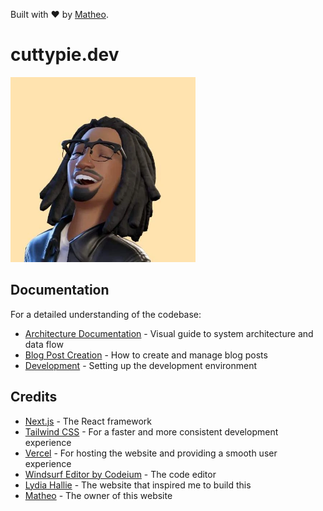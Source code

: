 Built with ❤️ by [Matheo](https://cuttypiedev.vercel.app/).

# cuttypie.dev

<div>
  <a
    href="https://cuttypiedev.vercel.app/"
    target="_blank"
    rel="noopener noreferrer"
  >
    <img src="public/avatar.webp" alt="cuttypie" width="296" class="rounded-md" />
  </a>
</div>

## Documentation

For a detailed understanding of the codebase:

- [Architecture Documentation](./docs/architecture.md) - Visual guide to system architecture and data flow
- [Blog Post Creation](./docs/blog-post-creation.md) - How to create and manage blog posts
- [Development](./docs/development.md) - Setting up the development environment

## Credits

- [Next.js](https://nextjs.org/) - The React framework
- [Tailwind CSS](https://tailwindcss.com/) - For a faster and more consistent development experience
- [Vercel](https://vercel.com/) - For hosting the website and providing a smooth user experience
- [Windsurf Editor by Codeium](https://codeium.com/windsurf/) - The code editor
- [Lydia Hallie](https://www.lydiahallie.com/) - The website that inspired me to build this
- [Matheo](https://cuttypiedev.vercel.app/) - The owner of this website
